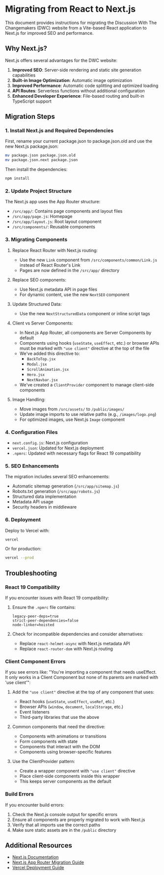 # Migrating from React to Next.js

This document provides instructions for migrating the Discussion With The Changemakers (DWC) website from a Vite-based React application to Next.js for improved SEO and performance.

## Why Next.js?

Next.js offers several advantages for the DWC website:

1. **Improved SEO**: Server-side rendering and static site generation capabilities
2. **Built-in Image Optimization**: Automatic image optimization
3. **Improved Performance**: Automatic code splitting and optimized loading
4. **API Routes**: Serverless functions without additional configuration
5. **Enhanced Developer Experience**: File-based routing and built-in TypeScript support

## Migration Steps

### 1. Install Next.js and Required Dependencies

First, rename your current package.json to package.json.old and use the new Next.js package.json:

```bash
mv package.json package.json.old
mv package.json.next package.json
```

Then install the dependencies:

```bash
npm install
```

### 2. Update Project Structure

The Next.js app uses the App Router structure:

- `/src/app/`: Contains page components and layout files
- `/src/app/page.js`: Homepage
- `/src/app/layout.js`: Root layout component
- `/src/components/`: Reusable components

### 3. Migrating Components

1. Replace React Router with Next.js routing:

   - Use the new `Link` component from `/src/components/common/Link.js` instead of React Router's Link
   - Pages are now defined in the `/src/app/` directory

2. Replace SEO components:

   - Use Next.js metadata API in page files
   - For dynamic content, use the new `NextSEO` component

3. Update Structured Data:

   - Use the new `NextStructuredData` component or inline script tags

4. Client vs Server Components:

   - In Next.js App Router, all components are Server Components by default
   - Components using hooks (`useState`, `useEffect`, etc.) or browser APIs must be marked with `"use client"` directive at the top of the file
   - We've added this directive to:
     - `BackToTop.jsx`
     - `Modal.jsx`
     - `ScrollAnimation.jsx`
     - `Hero.jsx`
     - `NextNavbar.jsx`
   - We've created a `ClientProvider` component to manage client-side components

5. Image Handling:
   - Move images from `/src/assets/` to `/public/images/`
   - Update image imports to use relative paths (e.g., `/images/logo.png`)
   - For optimized images, use Next.js `Image` component

### 4. Configuration Files

- `next.config.js`: Next.js configuration
- `vercel.json`: Updated for Next.js deployment
- `.npmrc`: Updated with necessary flags for React 19 compatibility

### 5. SEO Enhancements

The migration includes several SEO enhancements:

- Automatic sitemap generation (`/src/app/sitemap.js`)
- Robots.txt generation (`/src/app/robots.js`)
- Structured data implementation
- Metadata API usage
- Security headers in middleware

### 6. Deployment

Deploy to Vercel with:

```bash
vercel
```

Or for production:

```bash
vercel --prod
```

## Troubleshooting

### React 19 Compatibility

If you encounter issues with React 19 compatibility:

1. Ensure the `.npmrc` file contains:

   ```
   legacy-peer-deps=true
   strict-peer-dependencies=false
   node-linker=hoisted
   ```

2. Check for incompatible dependencies and consider alternatives:
   - Replace `react-helmet-async` with Next.js metadata API
   - Replace `react-router-dom` with Next.js routing

### Client Component Errors

If you see errors like: "You're importing a component that needs useEffect. It only works in a Client Component but none of its parents are marked with 'use client'":

1. Add the `"use client"` directive at the top of any component that uses:

   - React hooks (`useState`, `useEffect`, `useRef`, etc.)
   - Browser APIs (`window`, `document`, `localStorage`, etc.)
   - Event listeners
   - Third-party libraries that use the above

2. Common components that need the directive:

   - Components with animations or transitions
   - Form components with state
   - Components that interact with the DOM
   - Components using browser-specific features

3. Use the ClientProvider pattern:
   - Create a wrapper component with `"use client"` directive
   - Place client-side components inside this wrapper
   - This keeps server components as the default

### Build Errors

If you encounter build errors:

1. Check the Next.js console output for specific errors
2. Ensure all components are properly migrated to work with Next.js
3. Verify that all imports use the correct paths
4. Make sure static assets are in the `/public` directory

## Additional Resources

- [Next.js Documentation](https://nextjs.org/docs)
- [Next.js App Router Migration Guide](https://nextjs.org/docs/app/building-your-application/upgrading/app-router-migration)
- [Vercel Deployment Guide](https://vercel.com/docs/deployments/overview)
